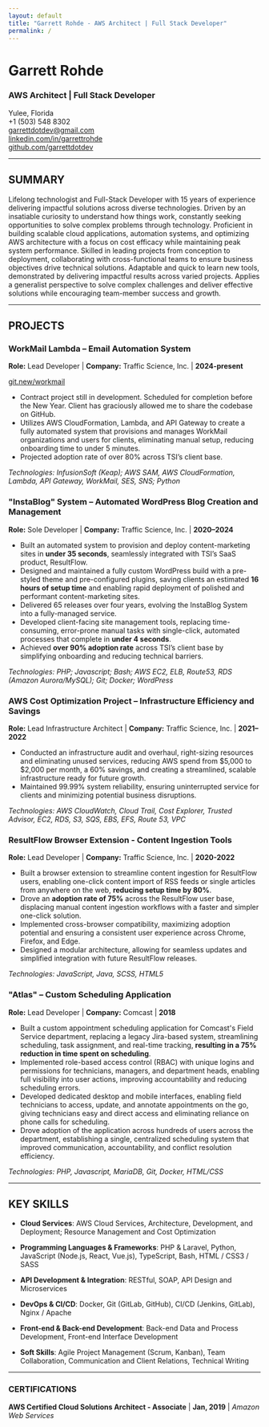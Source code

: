 ```yaml
---
layout: default
title: "Garrett Rohde - AWS Architect | Full Stack Developer"
permalink: /
---
```


# Garrett Rohde

### AWS Architect | Full Stack Developer    
Yulee, Florida  
+1 (503) 548 8302  
[garrettdotdev@gmail.com](mailto:garrettdotdev@gmail.com)  
[linkedin.com/in/garrettrohde](https://linkedin.com/in/garrettrohde)   
[github.com/garrettdotdev](https://github.com/garrettdotdev)  

---

## SUMMARY

Lifelong technologist and Full-Stack Developer with 15 years of experience delivering impactful solutions across diverse technologies. Driven by an insatiable curiosity to understand how things work, constantly seeking opportunities to solve complex problems through technology. Proficient in building scalable cloud applications, automation systems, and optimizing AWS architecture with a focus on cost efficacy while maintaining peak system performance. Skilled in leading projects from conception to deployment, collaborating with cross-functional teams to ensure business objectives drive technical solutions. Adaptable and quick to learn new tools, demonstrated by delivering impactful results across varied projects. Applies a generalist perspective to solve complex challenges and deliver effective solutions while encouraging team-member success and growth.

---

## PROJECTS

### WorkMail Lambda – Email Automation System

**Role:** Lead Developer | **Company:** Traffic Science, Inc. | **2024-present**

[git.new/workmail](https://git.new/workmail)

- Contract project still in development. Scheduled for completion before the New Year. Client has graciously allowed me to share the codebase on GitHub.
- Utilizes AWS CloudFormation, Lambda, and API Gateway to create a fully automated system that provisions and manages WorkMail organizations and users for clients, eliminating manual setup, reducing onboarding time to under 5 minutes.
- Projected adoption rate of over 80% across TSI’s client base.

*Technologies: InfusionSoft (Keap); AWS SAM, AWS CloudFormation, Lambda, API Gateway, WorkMail, SES, SNS; Python*

### "InstaBlog" System – Automated WordPress Blog Creation and Management

**Role:** Sole Developer | **Company:** Traffic Science, Inc. | **2020–2024**

- Built an automated system to provision and deploy content-marketing sites in **under 35 seconds**, seamlessly integrated with TSI’s SaaS product, ResultFlow.
- Designed and maintained a fully custom WordPress build with a pre-styled theme and pre-configured plugins, saving clients an estimated **16 hours of setup time** and enabling rapid deployment of polished and performant content-marketing sites.
- Delivered 65 releases over four years, evolving the InstaBlog System into a fully-managed service.
- Developed client-facing site management tools, replacing time-consuming, error-prone manual tasks with single-click, automated processes that complete in **under 4 seconds**.
- Achieved **over 90% adoption rate** across TSI’s client base by simplifying onboarding and reducing technical barriers.

*Technologies: PHP; Javascript; Bash; AWS EC2, ELB, Route53, RDS (Amazon Aurora/MySQL); Git; Docker; WordPress*

### AWS Cost Optimization Project – Infrastructure Efficiency and Savings

**Role:** Lead Infrastructure Architect | **Company:** Traffic Science, Inc. | **2021–2022**

- Conducted an infrastructure audit and overhaul, right-sizing resources and eliminating unused services, reducing AWS spend from $5,000 to $2,000 per month, a 60% savings, and creating a streamlined, scalable infrastructure ready for future growth.
- Maintained 99.99% system reliability, ensuring uninterrupted service for clients and minimizing potential business disruptions.

*Technologies: AWS CloudWatch, Cloud Trail, Cost Explorer, Trusted Advisor, EC2, RDS, S3, SQS, EBS, EFS, Route 53, VPC*

### ResultFlow Browser Extension - Content Ingestion Tools

**Role:** Lead Developer | **Company:** Traffic Science, Inc. | **2020-2022**

- Built a browser extension to streamline content ingestion for ResultFlow users, enabling one-click content import of RSS feeds or single articles from anywhere on the web, **reducing setup time by 80%**.
- Drove an **adoption rate of 75%** across the ResultFlow user base, displacing manual content ingestion workflows with a faster and simpler one-click solution.
- Implemented cross-browser compatibility, maximizing adoption potential and ensuring a consistent user experience across Chrome, Firefox, and Edge.
- Designed a modular architecture, allowing for seamless updates and simplified integration with future ResultFlow releases.

*Technologies: JavaScript, Java, SCSS, HTML5*

### "Atlas" – Custom Scheduling Application

**Role:** Lead Developer | **Company:** Comcast | **2018**

- Built a custom appointment scheduling application for Comcast's Field Service department, replacing a legacy Jira-based system, streamlining scheduling, task assignment, and real-time tracking, **resulting in a 75% reduction in time spent on scheduling**.
- Implemented role-based access control (RBAC) with unique logins and permissions for technicians, managers, and department heads, enabling full visibility into user actions, improving accountability and reducing scheduling errors.
- Developed dedicated desktop and mobile interfaces, enabling field technicians to access, update, and annotate appointments on the go, giving technicians easy and direct access and eliminating reliance on phone calls for scheduling.
- Drove adoption of the application across hundreds of users across the department, establishing a single, centralized scheduling system that improved communication, accountability, and conflict resolution efficiency.

*Technologies: PHP, Javascript, MariaDB, Git, Docker, HTML/CSS*

---

## KEY SKILLS

- **Cloud Services**: AWS Cloud Services, Architecture, Development, and Deployment; Resource Management and Cost Optimization

- **Programming Languages & Frameworks**: PHP & Laravel, Python, JavaScript (Node.js, React, Vue.js), TypeScript, Bash, HTML / CSS3 / SASS

- **API Development & Integration**: RESTful, SOAP, API Design and Microservices

- **DevOps & CI/CD**: Docker, Git (GitLab, GitHub), CI/CD (Jenkins, GitLab), Nginx / Apache

- **Front-end & Back-end Development**: Back-end Data and Process Development, Front-end Interface Development

- **Soft Skills**: Agile Project Management (Scrum, Kanban), Team Collaboration, Communication and Client Relations, Technical Writing

---

### CERTIFICATIONS

**AWS Certified Cloud Solutions Architect - Associate** | **Jan, 2019** | *Amazon Web Services*
